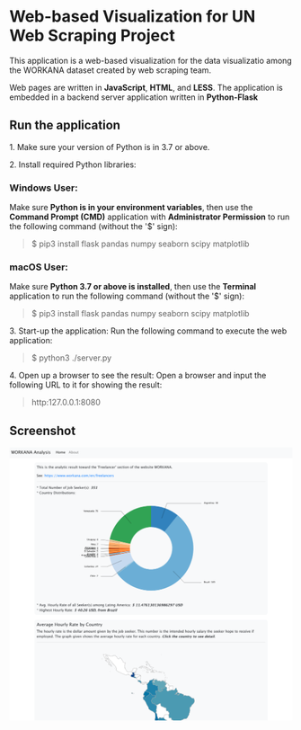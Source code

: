 
# Web-based Visualization for UN Web Scraping Project

This application is a web-based visualization for the data visualizatio among the WORKANA dataset created by web scraping team.

Web pages are written in **JavaScript**, **HTML**, and **LESS**.
The application is embedded in a backend server application written in **Python-Flask**


## Run the application

1\. Make sure your version of Python is in 3.7 or above.


2\. Install required Python libraries:
### Windows User:
Make sure **Python is in your environment variables**, then use the **Command Prompt (CMD)** application with **Administrator Permission** to run the following command (without the '$' sign):
> $ pip3 install flask pandas numpy seaborn scipy matplotlib

### macOS User:
Make sure **Python 3.7 or above is installed**, then use the **Terminal** application to run the following command (without the '$' sign):
> $ pip3 install flask pandas numpy seaborn scipy matplotlib

3\. Start-up the application:
Run the following command to execute the web application:
> $ python3 ./server.py

4\. Open up a browser to see the result:
Open a browser and input the following URL to it for showing the result:
> http:127.0.0.1:8080

## Screenshot

![Screenshot of the web-based visualization](./screenshot.png)
